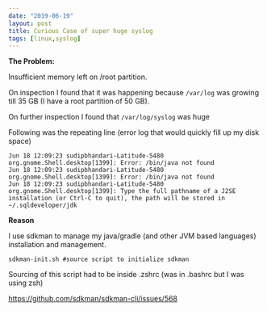 ```yaml
---
date: "2019-06-19"
layout: post
title: Curious Case of super huge syslog
tags: [linux,syslog]
---
```



**The Problem:**

Insufficient memory left on /root partition.

On inspection I found that it was happening because ```/var/log``` was growing till 35 GB (I have a root partition of 50 GB). 

On further inspection I found that ```/var/log/syslog``` was huge


Following was the repeating line (error log that would quickly fill up my disk space)

```
Jun 18 12:09:23 sudipbhandari-Latitude-5480 org.gnome.Shell.desktop[1399]: Error: /bin/java not found
Jun 18 12:09:23 sudipbhandari-Latitude-5480 org.gnome.Shell.desktop[1399]: Error: /bin/java not found
Jun 18 12:09:23 sudipbhandari-Latitude-5480 org.gnome.Shell.desktop[1399]: Type the full pathname of a J2SE installation (or Ctrl-C to quit), the path will be stored in ~/.sqldeveloper/jdk
```


**Reason**

I use sdkman to manage my java/gradle (and other JVM based languages) installation and management.

```sdkman-init.sh #source script to initialize sdkman``` 

Sourcing of this script had to be inside .zshrc (was in .bashrc but I was using zsh)

https://github.com/sdkman/sdkman-cli/issues/568






